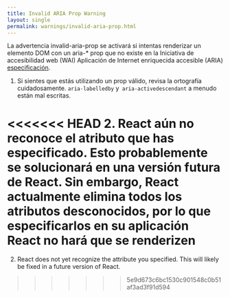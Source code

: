 ```yaml
---
title: Invalid ARIA Prop Warning
layout: single
permalink: warnings/invalid-aria-prop.html
---
```


La advertencia invalid-aria-prop se activará si intentas renderizar un elemento DOM con un aria-* prop que no existe en la Iniciativa de accesibilidad web (WAI) Aplicación de Internet enriquecida accesible (ARIA) [especificación](https://www.w3.org/TR/wai-aria-1.1/#states_and_properties).

1. Si sientes que estás utilizando un prop válido, revisa la ortografía cuidadosamente. `aria-labelledby` y` aria-activedescendant` a menudo están mal escritas.

<<<<<<< HEAD
2. React aún no reconoce el atributo que has especificado. Esto probablemente se solucionará en una versión futura de React. Sin embargo, React actualmente elimina todos los atributos desconocidos, por lo que especificarlos en su aplicación React no hará que se renderizen
=======
2. React does not yet recognize the attribute you specified. This will likely be fixed in a future version of React.
>>>>>>> 5e9d673c6bc1530c901548c0b51af3ad3f91d594
